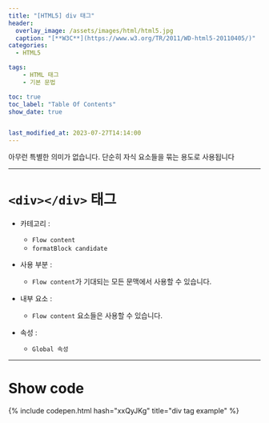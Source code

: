 ```yaml
---
title: "[HTML5] div 태그"
header:
  overlay_image: /assets/images/html/html5.jpg
  caption: "[**W3C**](https://www.w3.org/TR/2011/WD-html5-20110405/)"
categories:
  - HTML5

tags:
    - HTML 태그
    - 기본 문법

toc: true
toc_label: "Table Of Contents"
show_date: true


last_modified_at: 2023-07-27T14:14:00
---
```


아무런 특별한 의미가 없습니다. 단순히 자식 요소들을 묶는 용도로 사용됩니다

---

# `<div></div>` 태그

- 카테고리 : 
  - `Flow content`
  - `formatBlock candidate`

- 사용 부분 : 
  - `Flow content`가 기대되는 모든 문맥에서 사용할 수 있습니다.

- 내부 요소 : 
  - `Flow content` 요소들은 사용할 수 있습니다.

- 속성 : 
  - `Global 속성`

---

# Show code
{% include codepen.html hash="xxQyJKg" title="div tag example" %}